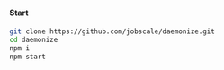 #### Start
```bash
git clone https://github.com/jobscale/daemonize.git
cd daemonize
npm i
npm start
```
